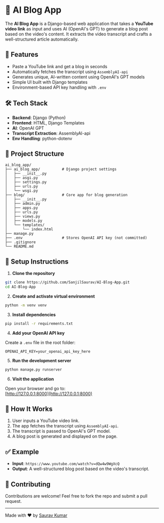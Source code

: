 
# 🧠 AI Blog App

The **AI Blog App** is a Django-based web application that takes a **YouTube video link** as input and uses AI (OpenAI's GPT) to generate a blog post based on the video's content. It extracts the video transcript and crafts a well-structured article automatically.

## 🚀 Features

- Paste a YouTube link and get a blog in seconds
- Automatically fetches the transcript using `AssemblyAI-api`
- Generates unique, AI-written content using OpenAI's GPT models
- Simple UI built with Django templates
- Environment-based API key handling with `.env`

## 🛠 Tech Stack

- **Backend**: Django (Python)
- **Frontend**: HTML, Django Templates
- **AI**: OpenAI GPT
- **Transcript Extraction**: AssemblyAI-api
- **Env Handling**: python-dotenv

## 📁 Project Structure

```
ai_blog_app/
├── ai_blog_app/          # Django project settings
│   ├── __init__.py
│   ├── asgi.py
│   ├── settings.py
│   ├── urls.py
│   └── wsgi.py
├── blog/                 # Core app for blog generation
│   ├── __init__.py
│   ├── admin.py
│   ├── apps.py
│   ├── urls.py
│   ├── views.py
│   ├── models.py
│   └── templates/
│       └── index.html
├── manage.py
├── .env                  # Stores OpenAI API key (not committed)
├── .gitignore
└── README.md
```

## 🧪 Setup Instructions

1. **Clone the repository**
```bash
git clone https://github.com/SanjilSaurav/AI-Blog-App.git
cd AI-Blog-App
```

2. **Create and activate virtual environment**
```bash
python -m venv venv
```

3. **Install dependencies**
```bash
pip install -r requirements.txt
```

4. **Add your OpenAI API key**

Create a `.env` file in the root folder:
```
OPENAI_API_KEY=your_openai_api_key_here
```

5. **Run the development server**
```bash
python manage.py runserver
```

6. **Visit the application**

Open your browser and go to:  
[http://127.0.0.1:8000](http://127.0.0.1:8000)

## 📌 How It Works

1. User inputs a YouTube video link.
2. The app fetches the transcript using `AssemblyAI-api`.
3. The transcript is passed to OpenAI's GPT model.
4. A blog post is generated and displayed on the page.

## ✅ Example

- **Input**: `https://www.youtube.com/watch?v=dQw4w9WgXcQ`
- **Output**: A well-structured blog post based on the video's transcript.

## 🤝 Contributing

Contributions are welcome! Feel free to fork the repo and submit a pull request.

---

Made with ❤️ by [Saurav Kumar](https://github.com/SanjilSaurav)
